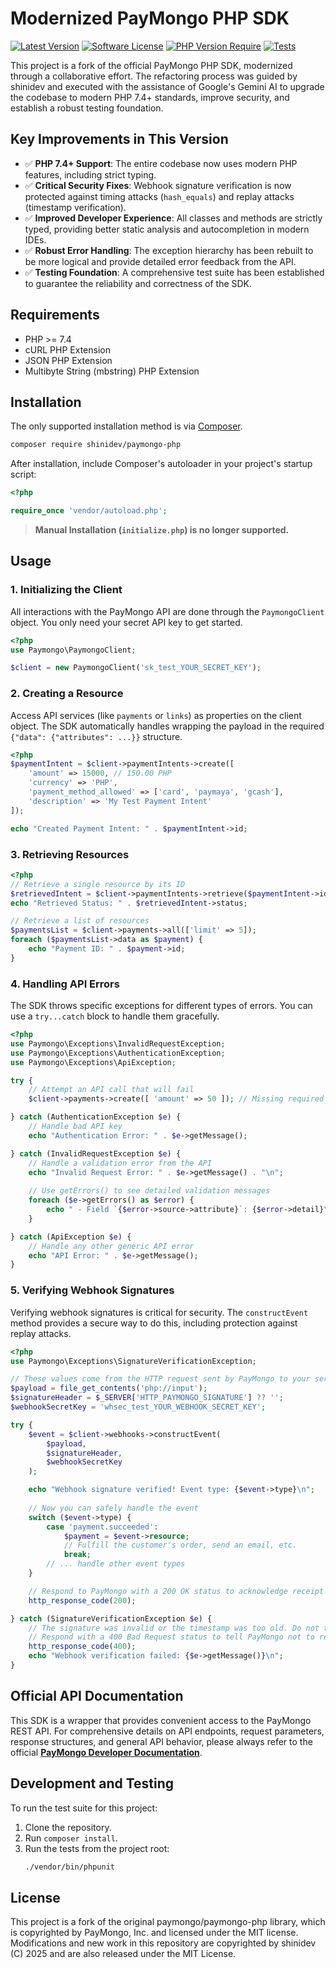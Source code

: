 # Modernized PayMongo PHP SDK

[![Latest Version](https://img.shields.io/badge/version-v2.0.0-blue.svg)](https://github.com/YOUR_USERNAME/YOUR_REPO/releases)
[![Software License](https://img.shields.io/badge/license-MIT-brightgreen.svg)](LICENSE)
[![PHP Version Require](https://img.shields.io/badge/php-%3E%3D%207.4-blue.svg)](https://www.php.net/)
[![Tests](https://img.shields.io/badge/tests-passing-brightgreen.svg)]()

This project is a fork of the official PayMongo PHP SDK, modernized through a collaborative effort. The refactoring process was guided by shinidev and executed with the assistance of Google's Gemini AI to upgrade the codebase to modern PHP 7.4+ standards, improve security, and establish a robust testing foundation.

## Key Improvements in This Version

* ✅ **PHP 7.4+ Support**: The entire codebase now uses modern PHP features, including strict typing.
* ✅ **Critical Security Fixes**: Webhook signature verification is now protected against timing attacks (`hash_equals`) and replay attacks (timestamp verification).
* ✅ **Improved Developer Experience**: All classes and methods are strictly typed, providing better static analysis and autocompletion in modern IDEs.
* ✅ **Robust Error Handling**: The exception hierarchy has been rebuilt to be more logical and provide detailed error feedback from the API.
* ✅ **Testing Foundation**: A comprehensive test suite has been established to guarantee the reliability and correctness of the SDK.

## Requirements

* PHP >= 7.4
* cURL PHP Extension
* JSON PHP Extension
* Multibyte String (mbstring) PHP Extension

## Installation

The only supported installation method is via [Composer](https://getcomposer.org/).

```bash
composer require shinidev/paymongo-php
```

After installation, include Composer's autoloader in your project's startup script:
```php
<?php

require_once 'vendor/autoload.php';
```

> **Manual Installation (`initialize.php`) is no longer supported.**

## Usage

### 1. Initializing the Client

All interactions with the PayMongo API are done through the `PaymongoClient` object. You only need your secret API key to get started.

```php
<?php
use Paymongo\PaymongoClient;

$client = new PaymongoClient('sk_test_YOUR_SECRET_KEY');
```

### 2. Creating a Resource

Access API services (like `payments` or `links`) as properties on the client object. The SDK automatically handles wrapping the payload in the required `{"data": {"attributes": ...}}` structure.

```php
<?php
$paymentIntent = $client->paymentIntents->create([
    'amount' => 15000, // 150.00 PHP
    'currency' => 'PHP',
    'payment_method_allowed' => ['card', 'paymaya', 'gcash'],
    'description' => 'My Test Payment Intent'
]);

echo "Created Payment Intent: " . $paymentIntent->id;
```

### 3. Retrieving Resources

```php
<?php
// Retrieve a single resource by its ID
$retrievedIntent = $client->paymentIntents->retrieve($paymentIntent->id);
echo "Retrieved Status: " . $retrievedIntent->status;

// Retrieve a list of resources
$paymentsList = $client->payments->all(['limit' => 5]);
foreach ($paymentsList->data as $payment) {
    echo "Payment ID: " . $payment->id;
}
```

### 4. Handling API Errors

The SDK throws specific exceptions for different types of errors. You can use a `try...catch` block to handle them gracefully.

```php
<?php
use Paymongo\Exceptions\InvalidRequestException;
use Paymongo\Exceptions\AuthenticationException;
use Paymongo\Exceptions\ApiException;

try {
    // Attempt an API call that will fail
    $client->payments->create([ 'amount' => 50 ]); // Missing required fields

} catch (AuthenticationException $e) {
    // Handle bad API key
    echo "Authentication Error: " . $e->getMessage();

} catch (InvalidRequestException $e) {
    // Handle a validation error from the API
    echo "Invalid Request Error: " . $e->getMessage() . "\n";
    
    // Use getErrors() to see detailed validation messages
    foreach ($e->getErrors() as $error) {
        echo " - Field `{$error->source->attribute}`: {$error->detail}\n";
    }

} catch (ApiException $e) {
    // Handle any other generic API error
    echo "API Error: " . $e->getMessage();
}
```

### 5. Verifying Webhook Signatures

Verifying webhook signatures is critical for security. The `constructEvent` method provides a secure way to do this, including protection against replay attacks.

```php
<?php
use Paymongo\Exceptions\SignatureVerificationException;

// These values come from the HTTP request sent by PayMongo to your server
$payload = file_get_contents('php://input');
$signatureHeader = $_SERVER['HTTP_PAYMONGO_SIGNATURE'] ?? '';
$webhookSecretKey = 'whsec_test_YOUR_WEBHOOK_SECRET_KEY';

try {
    $event = $client->webhooks->constructEvent(
        $payload,
        $signatureHeader,
        $webhookSecretKey
    );

    echo "Webhook signature verified! Event type: {$event->type}\n";
    
    // Now you can safely handle the event
    switch ($event->type) {
        case 'payment.succeeded':
            $payment = $event->resource;
            // Fulfill the customer's order, send an email, etc.
            break;
        // ... handle other event types
    }

    // Respond to PayMongo with a 200 OK status to acknowledge receipt
    http_response_code(200);

} catch (SignatureVerificationException $e) {
    // The signature was invalid or the timestamp was too old. Do not trust the payload.
    // Respond with a 400 Bad Request status to tell PayMongo not to retry.
    http_response_code(400);
    echo "Webhook verification failed: {$e->getMessage()}\n";
}
```

## Official API Documentation

This SDK is a wrapper that provides convenient access to the PayMongo REST API. For comprehensive details on API endpoints, request parameters, response structures, and general API behavior, please always refer to the official **[PayMongo Developer Documentation](https://developers.paymongo.com/)**.


## Development and Testing

To run the test suite for this project:

1.  Clone the repository.
2.  Run `composer install`.
3.  Run the tests from the project root:
    ```bash
    ./vendor/bin/phpunit
    ```

## License

This project is a fork of the original paymongo/paymongo-php library, which is copyrighted by PayMongo, Inc. and licensed under the MIT license. Modifications and new work in this repository are copyrighted by shinidev (C) 2025 and are also released under the MIT License.
